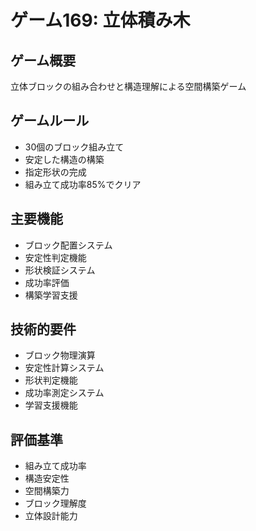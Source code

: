 # ゲーム169: 立体積み木

## ゲーム概要
立体ブロックの組み合わせと構造理解による空間構築ゲーム

## ゲームルール
- 30個のブロック組み立て
- 安定した構造の構築
- 指定形状の完成
- 組み立て成功率85%でクリア

## 主要機能
- ブロック配置システム
- 安定性判定機能
- 形状検証システム
- 成功率評価
- 構築学習支援

## 技術的要件
- ブロック物理演算
- 安定性計算システム
- 形状判定機能
- 成功率測定システム
- 学習支援機能

## 評価基準
- 組み立て成功率
- 構造安定性
- 空間構築力
- ブロック理解度
- 立体設計能力